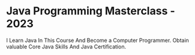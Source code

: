 # Java Programming Masterclass - 2023

I Learn Java In This Course And Become a Computer Programmer. Obtain valuable Core Java Skills And Java Certification.
